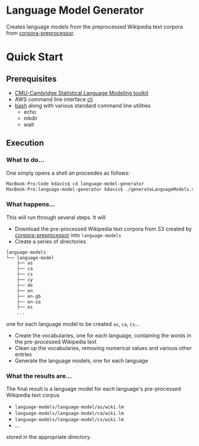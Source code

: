 # Language Model Generator
Creates language models from the preprocessed Wikipedia text corpora from [corpora-preprocessor](https://github.com/kdavis-mozilla/corpora-preprocessor).

# Quick Start

## Prerequisites

- [CMU-Cambridge Statistical Language Modeling toolkit](https://github.com/kdavis-mozilla/CMU-Cambridge-Statistical-Language-Modeling-Toolkit)
- AWS command line interface [cli](https://aws.amazon.com/cli/)
- [bash](http://www.gnu.org/software/bash/) along with various standard command line utilities
  - echo
  - mkdir
  - wait

## Execution

### What to do...

One simply opens a shell an proceedes as follows:
```bash
MacBook-Pro:Code kdavis$ cd language-model-generator
MacBook-Pro:language-model-generator kdavis$ ./generateLanguageModels.sh
```

### What happens...

This will run through several steps. It will

* Download the pre-processed Wikipedia text corpora from S3 created by [corpora-preprocessor](https://github.com/kdavis-mozilla/corpora-preprocessor) into `language-models`
* Create a series of directories
```bash
language-models
└── language-model
    ├── as
    ├── ca
    ├── cs
    ├── cy
    ├── de
    ├── en
    ├── en-gb
    ├── en-za
    ├── es
    ...
   ```
   one for each language model to be created `as`, `ca`, `cs`...
   * Create the vocabularies, one for each language, containing the words in the pre-processed Wikipedia text
   * Clean up the vocabularies, removing numerical values and various other entries
   * Generate the language models, one for each language

### What the results are...

The final result is a language model for each language's pre-processed Wikipedia text corpus
* `language-models/language-model/as/wiki.lm`
* `language-models/language-model/ca/wiki.lm`
* `language-models/language-model/cs/wiki.lm`
* ...

stored in the appropriate directory.
